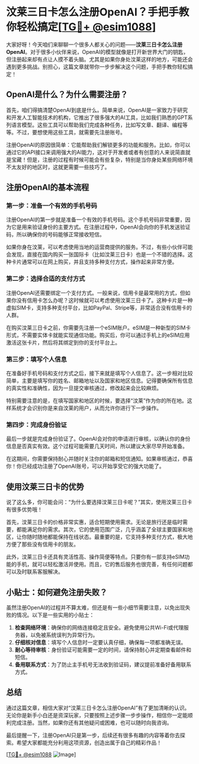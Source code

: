 # 汶莱三日卡怎么注册OpenAI？手把手教你轻松搞定[[TG💪+ @esim1088](https://t.me/s/esim1088)]

大家好呀！今天咱们来聊聊一个很多人都关心的问题——**汶莱三日卡怎么注册OpenAI**。对于很多小伙伴来说，OpenAI的模型就像是打开新世界大门的钥匙，但注册起来却有点让人摸不着头脑。尤其是如果你身处汶莱这样的地方，可能还会遇到更多挑战。别担心，这篇文章就带你一步步解决这个问题，手把手教你轻松搞定！

## OpenAI是什么？为什么需要注册？

首先，咱们得搞清楚OpenAI到底是什么。简单来说，OpenAI是一家致力于研究和开发人工智能技术的机构，它推出了很多强大的AI工具，比如我们熟悉的GPT系列语言模型。这些工具可以帮助我们完成各种任务，比如写文章、翻译、编程等等。不过，要想使用这些工具，就需要先注册账号。

注册OpenAI的原因很简单：它能帮助我们解锁更多的功能和服务。比如，你可以通过它的API接口来调用强大的AI能力，这对于开发者或者有创意的人来说简直就是宝藏！但是，注册的过程有时候可能会有些复杂，特别是当你身处某些网络环境不太友好的地区时，这就更需要一些技巧了。

## 注册OpenAI的基本流程

### 第一步：准备一个有效的手机号码

注册OpenAI的第一步就是准备一个有效的手机号码。这个手机号码非常重要，因为它是用来验证身份的主要方式。在注册过程中，OpenAI会向你的手机发送验证码，所以确保你的号码能够正常接收短信。

如果你身在汶莱，可以考虑使用当地的运营商提供的服务。不过，有些小伙伴可能会发现，直接在国内购买一张国际卡（比如汶莱三日卡）也是一个不错的选择。这种卡片通常可以在网上购买，并且支持多种支付方式，操作起来非常方便。

### 第二步：选择合适的支付方式

注册OpenAI还需要绑定一个支付方式。一般来说，信用卡是最常用的方式，但如果你没有信用卡怎么办呢？这时候就可以考虑使用汶莱三日卡了。这种卡片是一种虚拟SIM卡，支持多种支付平台，比如PayPal、Stripe等，非常适合没有信用卡的人群。

在购买汶莱三日卡之前，你需要先注册一个eSIM账户。eSIM是一种新型的SIM卡形式，不需要实体卡就能实现通信功能。购买后，你可以通过手机上的eSIM应用激活这张卡片，然后将其绑定到你的支付平台上。

### 第三步：填写个人信息

在准备好手机号码和支付方式之后，接下来就是填写个人信息了。这一步相对比较简单，主要是填写你的姓名、邮箱地址以及国家和地区信息。记得要确保所有信息的真实性和准确性，因为一旦提交审核通过，修改起来会比较麻烦。

特别需要注意的是，在填写国家和地区的时候，要选择“汶莱”作为你的所在地。这样系统才会识别你是来自汶莱的用户，从而允许你进行下一步操作。

### 第四步：完成身份验证

最后一步就是完成身份验证了。OpenAI会对你的申请进行审核，以确认你的身份信息是否真实有效。这个过程可能需要几天时间，所以建议大家尽早开始准备。

在这期间，你需要保持耐心并随时关注你的邮箱和短信通知。如果审核通过，恭喜你！你已经成功注册了OpenAI账号，可以开始享受它的强大功能了。

## 使用汶莱三日卡的优势

说了这么多，你可能会问：“为什么要选择汶莱三日卡呢？”其实，使用汶莱三日卡有很多优势哦！

首先，汶莱三日卡的价格非常实惠，适合短期使用需求。无论是旅行还是临时需要，都能满足你的需求。其次，它的使用范围广泛，几乎涵盖了全球主要国家和地区，让你随时随地都能保持在线状态。最重要的是，它支持多种支付方式，极大地方便了那些没有信用卡的朋友。

此外，汶莱三日卡还具有灵活性高、操作简便等特点。只要你有一部支持eSIM功能的手机，就可以轻松激活并使用。而且，它的售后服务也很完善，有任何问题都可以及时联系客服解决。

## 小贴士：如何避免注册失败？

虽然注册OpenAI的过程并不算太难，但还是有一些小细节需要注意，以免出现失败的情况。以下是一些实用的小贴士：

1. **检查网络环境**：确保你的网络连接稳定且安全。避免使用公共Wi-Fi或代理服务器，以免被系统误判为异常行为。
2. **仔细核对信息**：填写个人信息时一定要认真仔细，确保每一项都准确无误。
3. **耐心等待审核**：身份验证可能需要一定的时间，请保持耐心并定期查看邮件和短信。
4. **备用联系方式**：为了防止主手机号无法收到验证码，建议提前准备好备用联系方式。

## 总结

通过这篇文章，相信大家对“汶莱三日卡怎么注册OpenAI”有了更加清晰的认识。无论你是新手小白还是资深玩家，只要按照上述步骤一步步操作，相信你一定能顺利完成注册。当然，如果你还有其他疑问或困难，也可以随时向我咨询。

最后提醒一下，注册OpenAI只是第一步，后续还有很多有趣的内容等着你去探索。希望大家都能充分利用这项资源，创造出属于自己的精彩作品！

[[TG💪+ @esim1088](https://t.me/s/esim1088) ![Image](https://i.postimg.cc/4NQfJmqS/Snipaste-2025-05-13-00-14-12.png)]